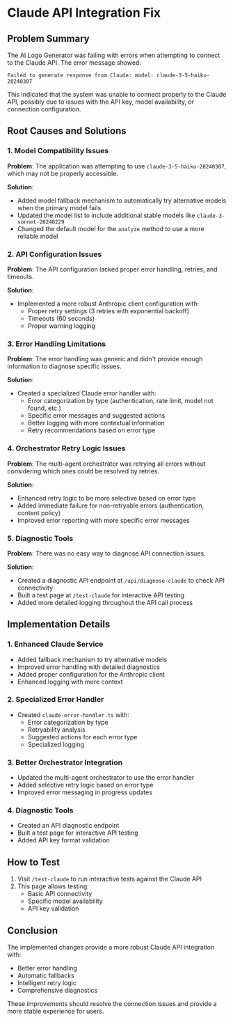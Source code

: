 # Claude API Integration Fix

## Problem Summary

The AI Logo Generator was failing with errors when attempting to connect to the Claude API. The error message showed:

```
Failed to generate response from Claude: model: claude-3-5-haiku-20240307
```

This indicated that the system was unable to connect properly to the Claude API, possibly due to issues with the API key, model availability, or connection configuration.

## Root Causes and Solutions

### 1. Model Compatibility Issues

**Problem**: The application was attempting to use `claude-3-5-haiku-20240307`, which may not be properly accessible.

**Solution**:
- Added model fallback mechanism to automatically try alternative models when the primary model fails
- Updated the model list to include additional stable models like `claude-3-sonnet-20240229`
- Changed the default model for the `analyze` method to use a more reliable model

### 2. API Configuration Issues

**Problem**: The API configuration lacked proper error handling, retries, and timeouts.

**Solution**:
- Implemented a more robust Anthropic client configuration with:
  - Proper retry settings (3 retries with exponential backoff)
  - Timeouts (60 seconds)
  - Proper warning logging

### 3. Error Handling Limitations

**Problem**: The error handling was generic and didn't provide enough information to diagnose specific issues.

**Solution**:
- Created a specialized Claude error handler with:
  - Error categorization by type (authentication, rate limit, model not found, etc.)
  - Specific error messages and suggested actions
  - Better logging with more contextual information
  - Retry recommendations based on error type

### 4. Orchestrator Retry Logic Issues

**Problem**: The multi-agent orchestrator was retrying all errors without considering which ones could be resolved by retries.

**Solution**:
- Enhanced retry logic to be more selective based on error type
- Added immediate failure for non-retryable errors (authentication, content policy)
- Improved error reporting with more specific error messages

### 5. Diagnostic Tools

**Problem**: There was no easy way to diagnose API connection issues.

**Solution**:
- Created a diagnostic API endpoint at `/api/diagnose-claude` to check API connectivity
- Built a test page at `/test-claude` for interactive API testing
- Added more detailed logging throughout the API call process

## Implementation Details

### 1. Enhanced Claude Service

- Added fallback mechanism to try alternative models
- Improved error handling with detailed diagnostics
- Added proper configuration for the Anthropic client
- Enhanced logging with more context

### 2. Specialized Error Handler

- Created `claude-error-handler.ts` with:
  - Error categorization by type
  - Retryability analysis
  - Suggested actions for each error type
  - Specialized logging

### 3. Better Orchestrator Integration

- Updated the multi-agent orchestrator to use the error handler
- Added selective retry logic based on error type
- Improved error messaging in progress updates

### 4. Diagnostic Tools

- Created an API diagnostic endpoint
- Built a test page for interactive API testing
- Added API key format validation

## How to Test

1. Visit `/test-claude` to run interactive tests against the Claude API
2. This page allows testing:
   - Basic API connectivity
   - Specific model availability
   - API key validation

## Conclusion

The implemented changes provide a more robust Claude API integration with:
- Better error handling
- Automatic fallbacks
- Intelligent retry logic
- Comprehensive diagnostics

These improvements should resolve the connection issues and provide a more stable experience for users.